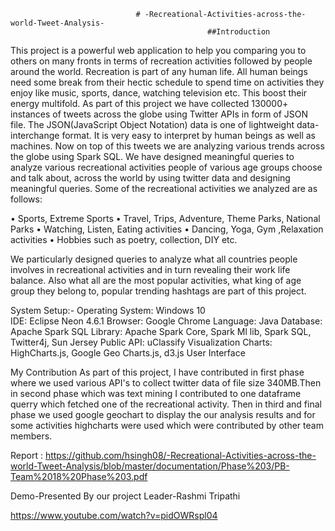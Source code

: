                                 # -Recreational-Activities-across-the-world-Tweet-Analysis-
                                                ##Introduction
       
This project is a powerful web application to help you comparing you to others on many fronts in terms of recreation activities followed by people around the world. Recreation is part of any human life. All human beings need some break from their hectic schedule to spend time on activities they enjoy like music, sports, dance, watching television etc. This boost their energy multifold.
As part of this project we have collected 130000+ instances of tweets across the globe using Twitter APIs in form of JSON file. The JSON(JavaScript Object Notation) data is one of lightweight data-interchange format. It is very easy to interpret by human beings as well as machines.
Now on top of this tweets we are analyzing various trends across the globe using Spark SQL. We have designed meaningful queries to analyze various recreational activities people of various age groups choose and talk about, across the world by using twitter data and designing meaningful queries.
Some of the recreational activities we analyzed are as follows:

•	Sports, Extreme Sports •	Travel, Trips, Adventure, Theme Parks, National Parks •	Watching, Listen, Eating activities •	Dancing, Yoga, Gym ,Relaxation activities •	Hobbies such as poetry, collection, DIY etc.

We particularly designed queries to analyze what all countries people involves in recreational activities and in turn revealing their work life balance. Also what all are the most popular activities, what king of age group they belong to, popular trending hashtags are part of this project.

System Setup:-
Operating System: Windows 10	
IDE: Eclipse Neon 4.6.1
Browser: Google Chrome
Language: Java
Database: Apache Spark SQL
Library: Apache Spark Core, Spark Ml lib, Spark SQL, Twitter4j, Sun Jersey
Public API: uClassify
Visualization Charts: HighCharts.js, Google Geo Charts.js, d3.js
User Interface

My Contribution
As part of this project, I have contributed in first phase where we used various API's to collect twitter data of file size 340MB.Then in second phase which was text mining I contributed to one dataframe querry which fetched one of the recreational activity. Then in third and final phase we used google geochart to display the our analysis results and for some activities highcharts were used which were contributed by other team members.


Report :
https://github.com/hsingh08/-Recreational-Activities-across-the-world-Tweet-Analysis/blob/master/documentation/Phase%203/PB-Team%2018%20Phase%203.pdf



Demo-Presented By our project Leader-Rashmi Tripathi

https://www.youtube.com/watch?v=pidOWRspl04
